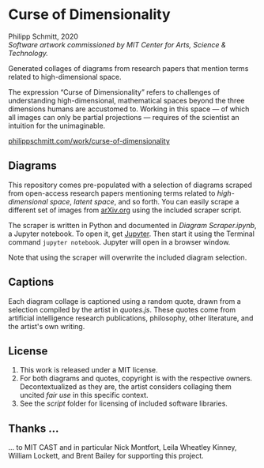 # Curse of Dimensionality
Philipp Schmitt, 2020  
*Software artwork commissioned by MIT Center for Arts, Science & Technology.*

Generated collages of diagrams from research papers that mention terms related to high-dimensional space.

The expression “Curse of Dimensionality” refers to challenges of understanding high-dimensional, mathematical spaces beyond the three dimensions humans are accustomed to. Working in this space — of which all images can only be partial projections — requires of the scientist an intuition for the unimaginable.

[philippschmitt.com/work/curse-of-dimensionality](https://philippschmitt.com/work/curse-of-dimensionality)



## Diagrams
This repository comes pre-populated with a selection of diagrams scraped from open-access research papers mentioning terms related to *high-dimensional space*, *latent space*, and so forth. You can easily scrape a different set of images from [arXiv.org](https://arxiv.org) using the included scraper script.

The scraper is written in Python and documented in *Diagram Scraper.ipynb*, a Jupyter notebook. To open it, get [Jupyter](https://jupyter.org). Then start it using the Terminal command `jupyter notebook`. Jupyter will open in a browser window. 

Note that using the scraper will overwrite the included diagram selection.


## Captions
Each diagram collage is captioned using a random quote, drawn from a selection compiled by the artist in *quotes.js*. These quotes come from artificial intelligence research publications, philosophy, other literature, and the artist's own writing.


## License
1. This work is released under a MIT license. 
2. For both diagrams and quotes, copyright is with the respective owners. Decontextualized as they are, the artist considers collaging them uncited *fair use* in this specific context. 
3. See the *script* folder for licensing of included software libraries.

## Thanks ...
... to MIT CAST and in particular Nick Montfort, Leila Wheatley Kinney, William Lockett, and Brent Bailey for supporting this project.
